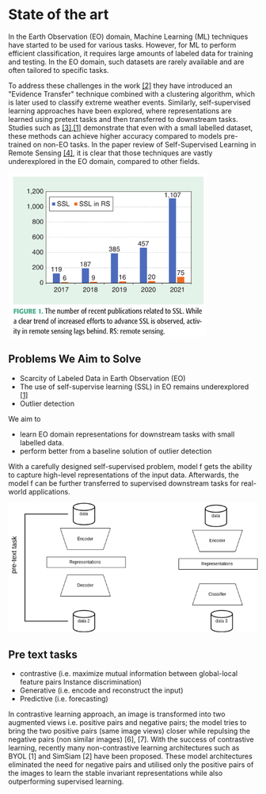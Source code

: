 # State of the art


In the Earth Observation (EO) domain, Machine Learning (ML) techniques have started to be used for various tasks. However, for ML to perform efficient classification, it requires large amounts of labeled data for training and testing. In the EO domain, such datasets are rarely available and are often tailored to specific tasks.

To address these challenges in the work [[2]](https://doi.org/10.48550/arXiv.2005.07243) they have introduced an "Evidence Transfer" technique combined with a clustering algorithm, which is later used to classify extreme weather events. Similarly, self-supervised learning approaches have been explored, where representations are learned using pretext tasks and then transferred to downstream tasks. Studies such as [[3]](https://doi.org/10.48550/arXiv.2010.00882),[[1]](https://ieeexplore.ieee.org/document/9553741?utm_source=chatgpt.com) demonstrate that even with a small labelled dataset, these methods can achieve higher accuracy compared to models pre-trained on non-EO tasks. In the paper review of Self-Supervised Learning
in Remote Sensing [[4]](https://doi.org/10.1109/MGRS.2022.3198244), it is clear that those techniques are vastly underexplored in the EO domain, compared to other fields. 

<img src="Screenshot from 2025-02-13 18-53-37.png" alt="SSL statistics" width="400">



## Problems We Aim to Solve

 - Scarcity of Labeled Data in Earth Observation (EO)
 - The use of self-supervise learning (SSL) in EO remains underexplored [[1]](https://ieeexplore.ieee.org/document/9553741?utm_source=chatgpt.com)
 - Outlier detection 

We aim to 
 - learn EO domain representations for downstream tasks with small labelled data.
 - perform better from a baseline solution of outlier detection

With a carefully designed self-supervised problem, model f gets the ability to capture high-level representations of the input data. Afterwards, the model f can be further transferred to supervised downstream tasks for real-world applications.

<img src="Untitled Diagram-Page-8.drawio.png" alt="Model overview" width="600">

## Pre text tasks 
 - contrastive (i.e. maximize mutual information between global-local feature pairs Instance discrimination)
 - Generative (i.e. encode and reconstruct the input)
 - Predictive (i.e. forecasting)

In contrastive learning approach, an image is
transformed into two augmented views i.e. positive pairs and
negative pairs; the model tries to bring the two positive pairs
(same image views) closer while repulsing the negative pairs
(non similar images) [6], [7]. With the success of contrastive
learning, recently many non-contrastive learning architectures
such as BYOL [1] and SimSiam [2] have been proposed. These
model architectures eliminated the need for negative pairs and
utilised only the positive pairs of the images to learn the stable
invariant representations while also outperforming supervised
learning.
